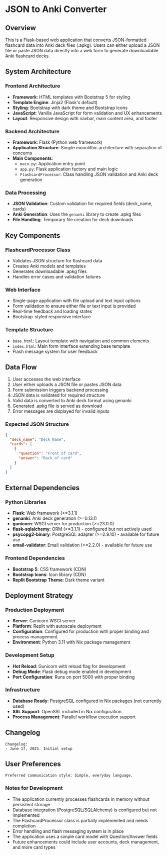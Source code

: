 # JSON to Anki Converter

## Overview

This is a Flask-based web application that converts JSON-formatted flashcard data into Anki deck files (.apkg). Users can either upload a JSON file or paste JSON data directly into a web form to generate downloadable Anki flashcard decks.

## System Architecture

### Frontend Architecture
- **Framework**: HTML templates with Bootstrap 5 for styling
- **Template Engine**: Jinja2 (Flask's default)
- **Styling**: Bootstrap with dark theme and Bootstrap Icons
- **JavaScript**: Vanilla JavaScript for form validation and UX enhancements
- **Layout**: Responsive design with navbar, main content area, and footer

### Backend Architecture
- **Framework**: Flask (Python web framework)
- **Application Structure**: Simple monolithic architecture with separation of concerns
- **Main Components**:
  - `main.py`: Application entry point
  - `app.py`: Flask application factory and main logic
  - `FlashcardProcessor`: Class handling JSON validation and Anki deck generation

### Data Processing
- **JSON Validation**: Custom validation for required fields (deck_name, cards)
- **Anki Generation**: Uses the `genanki` library to create .apkg files
- **File Handling**: Temporary file creation for deck downloads

## Key Components

### FlashcardProcessor Class
- Validates JSON structure for flashcard data
- Creates Anki models and templates
- Generates downloadable .apkg files
- Handles error cases and validation failures

### Web Interface
- Single-page application with file upload and text input options
- Form validation to ensure either file or text input is provided
- Real-time feedback and loading states
- Bootstrap-styled responsive interface

### Template Structure
- `base.html`: Layout template with navigation and common elements
- `index.html`: Main form interface extending base template
- Flash message system for user feedback

## Data Flow

1. User accesses the web interface
2. User either uploads a JSON file or pastes JSON data
3. Form submission triggers backend processing
4. JSON data is validated for required structure
5. Valid data is converted to Anki deck format using genanki
6. Generated .apkg file is served as download
7. Error messages are displayed for invalid inputs

### Expected JSON Structure
```json
{
  "deck_name": "Deck Name",
  "cards": [
    {
      "question": "Front of card",
      "answer": "Back of card"
    }
  ]
}
```

## External Dependencies

### Python Libraries
- **Flask**: Web framework (>=3.1.1)
- **genanki**: Anki deck generation (>=0.13.1)
- **gunicorn**: WSGI server for production (>=23.0.0)
- **flask-sqlalchemy**: ORM (>=3.1.1) - configured but not actively used
- **psycopg2-binary**: PostgreSQL adapter (>=2.9.10) - available for future use
- **email-validator**: Email validation (>=2.2.0) - available for future use

### Frontend Dependencies
- **Bootstrap 5**: CSS framework (CDN)
- **Bootstrap Icons**: Icon library (CDN)
- **Replit Bootstrap Theme**: Dark theme variant

## Deployment Strategy

### Production Deployment
- **Server**: Gunicorn WSGI server
- **Platform**: Replit with autoscale deployment
- **Configuration**: Configured for production with proper binding and process management
- **Environment**: Python 3.11 with Nix package management

### Development Setup
- **Hot Reload**: Gunicorn with reload flag for development
- **Debug Mode**: Flask debug mode enabled in development
- **Port Configuration**: Runs on port 5000 with proper binding

### Infrastructure
- **Database Ready**: PostgreSQL configured in Nix packages (not currently used)
- **SSL Support**: OpenSSL included in Nix configuration
- **Process Management**: Parallel workflow execution support

## Changelog

```
Changelog:
- June 17, 2025. Initial setup
```

## User Preferences

```
Preferred communication style: Simple, everyday language.
```

### Notes for Development

- The application currently processes flashcards in memory without persistent storage
- Database integration (PostgreSQL/SQLAlchemy) is configured but not implemented
- The FlashcardProcessor class is partially implemented and needs completion
- Error handling and flash messaging system is in place
- The application uses a simple card model with Question/Answer fields
- Future enhancements could include user accounts, deck management, and more card types